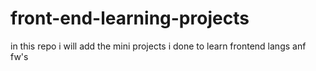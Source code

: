 # front-end-learning-projects
in this repo i will add the mini projects i done to learn frontend  langs anf fw's
